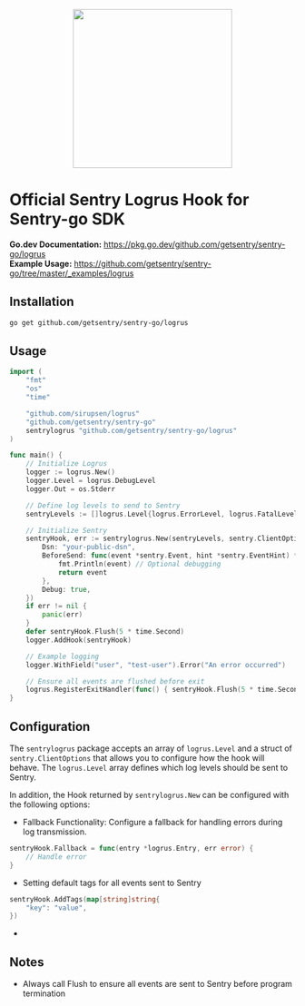 <p align="center">
  <a href="https://sentry.io" target="_blank" align="center">
    <img src="https://sentry-brand.storage.googleapis.com/sentry-logo-black.png" width="280">
  </a>
  <br />
</p>

# Official Sentry Logrus Hook for Sentry-go SDK

**Go.dev Documentation:** https://pkg.go.dev/github.com/getsentry/sentry-go/logrus  
**Example Usage:** https://github.com/getsentry/sentry-go/tree/master/_examples/logrus

## Installation

```sh
go get github.com/getsentry/sentry-go/logrus
```

## Usage

```go
import (
	"fmt"
	"os"
	"time"

	"github.com/sirupsen/logrus"
	"github.com/getsentry/sentry-go"
	sentrylogrus "github.com/getsentry/sentry-go/logrus"
)

func main() {
	// Initialize Logrus
	logger := logrus.New()
	logger.Level = logrus.DebugLevel
	logger.Out = os.Stderr

	// Define log levels to send to Sentry
	sentryLevels := []logrus.Level{logrus.ErrorLevel, logrus.FatalLevel, logrus.PanicLevel}

	// Initialize Sentry
	sentryHook, err := sentrylogrus.New(sentryLevels, sentry.ClientOptions{
		Dsn: "your-public-dsn",
		BeforeSend: func(event *sentry.Event, hint *sentry.EventHint) *sentry.Event {
			fmt.Println(event) // Optional debugging
			return event
		},
		Debug: true,
	})
	if err != nil {
		panic(err)
	}
	defer sentryHook.Flush(5 * time.Second)
	logger.AddHook(sentryHook)

	// Example logging
	logger.WithField("user", "test-user").Error("An error occurred")

	// Ensure all events are flushed before exit
	logrus.RegisterExitHandler(func() { sentryHook.Flush(5 * time.Second) })
}
```

## Configuration

The `sentrylogrus` package accepts an array of `logrus.Level` and a struct of `sentry.ClientOptions` that allows you to configure how the hook will behave.
The `logrus.Level` array defines which log levels should be sent to Sentry.

In addition, the Hook returned by `sentrylogrus.New` can be configured with the following options:

- Fallback Functionality: Configure a fallback for handling errors during log transmission.

```go
sentryHook.Fallback = func(entry *logrus.Entry, err error) {
    // Handle error
}
```

- Setting default tags for all events sent to Sentry

```go
sentryHook.AddTags(map[string]string{
    "key": "value",
})
```
- 

## Notes

- Always call Flush to ensure all events are sent to Sentry before program termination
